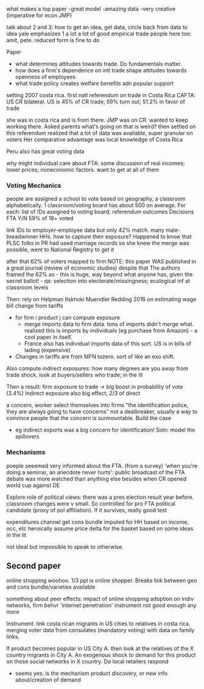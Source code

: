 what makes a top paper
-great model
-amazing data
-very creative (imperative for econ JMP)

talk about 2 and 3: how to get an idea, get data, circle back from data to idea
yale emphasizes 1 a lot
a lot of good empirical trade people here too: amit, pete. reduced form is fine to do



Paper
- what determines attitudes towards trade. Do fundamentals matter. 
- how does a firm's dependence on intl trade shape attitudes towards openness of employees
- what trade policy creates welfare benefits adn popular support


setting 2007 costa rica. first natl referendum on trade in Costa Rica
CAFTA: US CR bilateral. US is 45% of CR trade; 59% turn out; 51.2% in favor of trade


she was in costa rica and is from there. JMP was on CR. wanted to keep working there. Asked parents what's going on that is weird? then settled on this referendum
realized that a lot of data was available, super granular on voters
Her comparative advantage was local knowledge of Costa Rica

Peru also has great voting data


why might individual care about FTA: some discussion of real incomes; lower prices; noneconomic factors. want to get at all of them

### Voting Mechanics

people are assigned a school to vote based on geography, a classroom alphabetically. 1 classroom/voting board has about 500 on average. 
For each: list of !Ds assigned to voting board; referendum outcomes
Decisions FTA Y/N
59% of 18+ voted

link IDs to employer-employee data but only 42% match. many male-breadwinner HHs. how to capture their exposure? Happened to know that PLSC folks in PR had used marriage records so she knew the merge was possible, went to National Registry to get it

after that 62% of voters mapped to firm
NOTE: this paper WAS published in a great journal (review of economic studies) despite that
The authors framed the 62% as - this is huge, way beyond what anyone has, given the secret ballot! 
	- qs: selection into electorate/missingness; ecological inf at classroom levels

Then: rely on Helpman Itskhoki Muendler Redding 2016 on estimating wage bill change from tariffs
- for firm i product j can compute exposure 
	- merge imports data to firm data. tons of imports didn't merge what. realized this is imports by individuals (eg purchase from Amazon) - a cool paper in itself. 
	- France also has individual imports data of this sort. US is in bills of lading (expensive)
- Changes in tariffs are from MFN tozero. sort of like an exo shift. 

Also compute indirect exposures: how many degrees are you away from trade shock, look at buyers/sellers who trade; in the lit

Then a result: firm exposure to trade -> big boost in probability of vote (3.4%)
Indirect exposure also big effect, 2/3 of direct

a concern, worker select themselves into firms
"the identification police, they are always going to have concerns"
not a dealbreaker, usually a way to convince people that the concern is surmountable. Build the case
- eg indirect exports was a big concern for identification! Soln: model the spillovers

### Mechanisms
poeple seeemed very informed about the FTA. (from a survey)
'when you're doing a seminar, an anecdote never hurts': public broadcast of the FTA debate was more watched than anything else besides when CR opened world cup against DE



Explore role of political views: there was a pres election result year before. classroom changes were v small. So controlled for pro FTA political candidate (proxy of pol affiliation). If it survives, really good test


expenditures channel
get cons bundle imputed for HH based on income, occ, etc
heroically assume price delta for the basket based on some ideas in the lit

not ideal but impossible to speak to otherwise. 


## Second paper

online shopping woohoo. 1/3 ppl is online shopper. Breaks link between geo and cons bundle/varieties available

something about peer effects: impact of online shopping adoption on indiv networks, firm behvr
'internet penetration' instrument not good enough any more

Instrument. link costa rican migrants in US cities to relatives in costa rica, merging voter data from consulates (mandatory voting) with data on family links. 

If product becomes popular in US City A. then look at the relatives of the X country migrants in City A. An exogenous shock to demand for this product on those social networks in X country. Do local retailers respond
- seems yes. is the mechanism product discovery, or new info about/creation of demand
